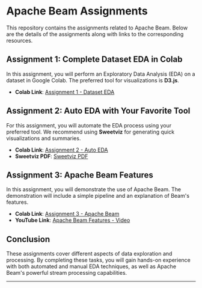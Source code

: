 # Apache Beam Assignments

This repository contains the assignments related to Apache Beam. Below are the details of the assignments along with links to the corresponding resources.

## Assignment 1: Complete Dataset EDA in Colab

In this assignment, you will perform an Exploratory Data Analysis (EDA) on a dataset in Google Colab. The preferred tool for visualizations is **D3.js**.

- **Colab Link**: [Assignment 1 - Dataset EDA](https://colab.research.google.com/drive/1vsTeWDhGfUe4AQz49P9XK9c2pIfL6HnA?usp=sharing)

## Assignment 2: Auto EDA with Your Favorite Tool

For this assignment, you will automate the EDA process using your preferred tool. We recommend using **Sweetviz** for generating quick visualizations and summaries.

- **Colab Link**: [Assignment 2 - Auto EDA](https://colab.research.google.com/drive/1gGk4VBjk9xe78zPqdjl8RzfbvdCAqbps?usp=sharing)
- **Sweetviz PDF**: [Sweetviz PDF](https://github.com/satvik-atmakuri/Apache-Beam/blob/main/sweetviz_pdf.pdf)

## Assignment 3: Apache Beam Features

In this assignment, you will demonstrate the use of Apache Beam. The demonstration will include a simple pipeline and an explanation of Beam's features. 

- **Colab Link**: [Assignment 3 - Apache Beam](https://colab.research.google.com/drive/1Zl8XxvW-u0xm0fZlleJNaqDC6LNxvGsZ?usp=sharing)
- **YouTube Link**: [Apache Beam Features - Video](https://youtu.be/T49VJjzigfk)

## Conclusion

These assignments cover different aspects of data exploration and processing. By completing these tasks, you will gain hands-on experience with both automated and manual EDA techniques, as well as Apache Beam's powerful stream processing capabilities.

---

